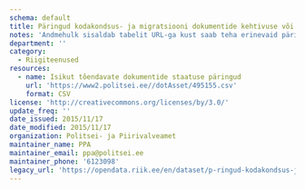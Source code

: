```yaml
---
schema: default
title: Päringud kodakondsus- ja migratsiooni dokumentide kehtivuse või menetlemise staatuse kohta
notes: 'Andmehulk sisaldab tabelit URL-ga kust saab teha erinevaid päringuid, mis on seotud kodakondsus- ja migratsiooni dokumentidega. Valides Teid huvitava päringu ning sisestades avanevale lehele selleks vajaliku info saate sooritada soovitud päringu.'
department: ''
category:
  - Riigiteenused
resources:
  - name: Isikut tõendavate dokumentide staatuse päringud
    url: 'https://www2.politsei.ee//dotAsset/495155.csv'
    format: CSV
license: 'http://creativecommons.org/licenses/by/3.0/'
update_freq: ''
date_issued: 2015/11/17
date_modified: 2015/11/17
organization: Politsei- ja Piirivalveamet
maintainer_name: PPA
maintainer_email: ppa@politsei.ee
maintainer_phone: '6123098'
legacy_url: 'https://opendata.riik.ee/en/dataset/p-ringud-kodakondsus-ja-migratsiooni-dokumentide-kehtivuse-v-i-menetlemise-staatuse-kohta'
---
```

